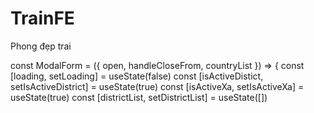 # TrainFE

Phong đẹp trai

const ModalForm = ({ open, handleCloseFrom, countryList }) => {
const [loading, setLoading] = useState(false)
const [isActiveDistict, setIsActiveDistrict] = useState(true)
const [isActiveXa, setIsActiveXa] = useState(true)
const [districtList, setDistrictList] = useState([])
